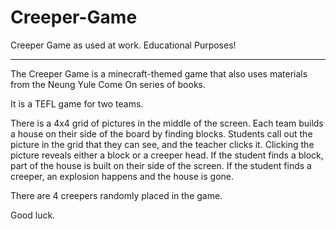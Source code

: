 # Creeper-Game
Creeper Game as used at work. Educational Purposes!

---

The Creeper Game is a minecraft-themed game that also uses materials from the Neung Yule Come On series of books.

It is a TEFL game for two teams.


There is a 4x4 grid of pictures in the middle of the screen.
Each team builds a house on their side of the board by finding blocks.
Students call out the picture in the grid that they can see, and the teacher clicks it.
Clicking the picture reveals either a block or a creeper head.
If the student finds a block, part of the house is built on their side of the screen.
If the student finds a creeper, an explosion happens and the house is gone.

There are 4 creepers randomly placed in the game.

Good luck.
